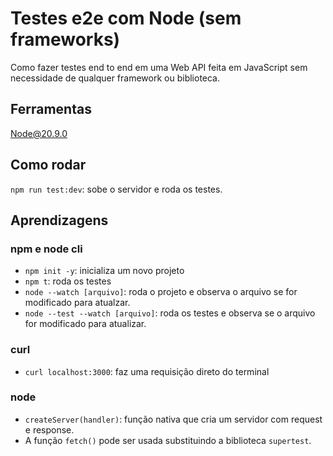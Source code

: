 # Testes e2e com Node (sem frameworks)

Como fazer testes end to end em uma Web API feita em JavaScript sem necessidade de qualquer framework ou biblioteca.

## Ferramentas

Node@20.9.0

## Como rodar

`npm run test:dev`: sobe o servidor e roda os testes.

## Aprendizagens

### npm e node cli

- `npm init -y`: inicializa um novo projeto
- `npm t`: roda os testes
- `node --watch [arquivo]`: roda o projeto e observa o arquivo se for modificado para atualzar.
- `node --test --watch [arquivo]`: roda os testes e observa se o arquivo for modificado para atualizar.

### curl

- `curl localhost:3000`: faz uma requisição direto do terminal

### node

- `createServer(handler)`: função nativa que cria um servidor com request e response.
- A função `fetch()` pode ser usada substituindo a biblioteca `supertest`.